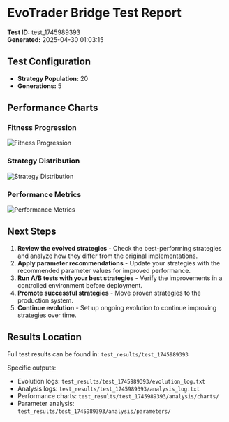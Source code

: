 # EvoTrader Bridge Test Report

**Test ID:** test_1745989393  
**Generated:** 2025-04-30 01:03:15  

## Test Configuration

- **Strategy Population:** 20
- **Generations:** 5

## Performance Charts

### Fitness Progression

![Fitness Progression](analysis/charts/fitness_progression.png)

### Strategy Distribution

![Strategy Distribution](analysis/charts/strategy_distribution.png)

### Performance Metrics

![Performance Metrics](analysis/charts/performance_metrics.png)

## Next Steps

1. **Review the evolved strategies** - Check the best-performing strategies and analyze how they differ from the original implementations.
2. **Apply parameter recommendations** - Update your strategies with the recommended parameter values for improved performance.
3. **Run A/B tests with your best strategies** - Verify the improvements in a controlled environment before deployment.
4. **Promote successful strategies** - Move proven strategies to the production system.
5. **Continue evolution** - Set up ongoing evolution to continue improving strategies over time.

## Results Location

Full test results can be found in: `test_results/test_1745989393`

Specific outputs:

- Evolution logs: `test_results/test_1745989393/evolution_log.txt`
- Analysis logs: `test_results/test_1745989393/analysis_log.txt`
- Performance charts: `test_results/test_1745989393/analysis/charts/`
- Parameter analysis: `test_results/test_1745989393/analysis/parameters/`
